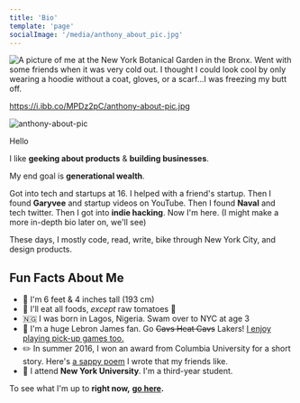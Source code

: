 ```yaml
---
title: 'Bio'
template: 'page'
socialImage: '/media/anthony_about_pic.jpg'
---
```


![A picture of me at the New York Botanical Garden in the Bronx. Went with some friends when it was very cold out. I thought I could look cool by only wearing a hoodie without a coat, gloves, or a scarf...I was freezing my butt off.](https://i.ibb.co/MPDz2pC/anthony-about-pic.jpg)

https://i.ibb.co/MPDz2pC/anthony-about-pic.jpg

<img src="https://i.ibb.co/MPDz2pC/anthony-about-pic.jpg" alt="anthony-about-pic" border="0">

Hello

I like **geeking about products** & **building businesses**.

My end goal is **generational wealth**.

Got into tech and startups at 16. I helped with a friend's startup. Then I found **Garyvee** and startup videos on YouTube. Then I found **Naval** and tech twitter. Then I got into **indie hacking**. Now I'm here. (I might make a more in-depth bio later on, we'll see)

These days, I mostly code, read, write, bike through New York City, and design products.

## Fun Facts About Me

- 📏 I'm 6 feet & 4 inches tall (193 cm)
- 🍅 I'll eat all foods, _except_ raw tomatoes 🤮
- 🇳🇬 I was born in Lagos, Nigeria. Swam over to NYC at age 3
- 🏀 I'm a huge Lebron James fan. Go ~~Cavs Heat Cavs~~ Lakers! [I enjoy playing pick-up games too.](https://www.instagram.com/p/BxoBH1LhDQ8/?utm_source=ig_web_copy_link)
- ✏️ In summer 2016, I won an award from Columbia University for a short story. Here's [a sappy poem](https://www.instagram.com/p/BkbUCbMAw7K/?utm_source=ig_web_copy_link) I wrote that my friends like.
- 🎒 I attend **New York University**. I'm a third-year student.

To see what I'm up to **right now,** **[go here](/pages/now).**
